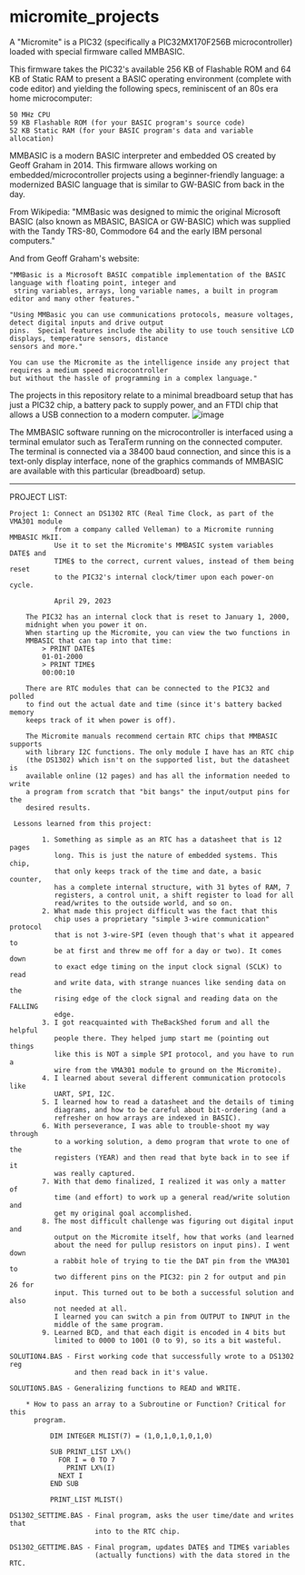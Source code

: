 # micromite_projects
A "Micromite" is a PIC32 (specifically a PIC32MX170F256B microcontroller) loaded with special firmware called MMBASIC. 

This firmware takes the PIC32's available 256 KB of Flashable ROM and 64 KB of Static RAM to present a BASIC operating environment (complete with code editor) and yielding the following specs, reminiscent of an 80s era home microcomputer:

    50 MHz CPU
    59 KB Flashable ROM (for your BASIC program's source code)
    52 KB Static RAM (for your BASIC program's data and variable allocation)

MMBASIC is a modern BASIC interpreter and embedded OS created by Geoff Graham in 2014. This firmware allows working on embedded/microcontroller projects using a beginner-friendly language: a modernized BASIC language that is similar to GW-BASIC from back in the day. 

From Wikipedia: "MMBasic was designed to mimic the original Microsoft BASIC (also known as MBASIC, BASICA or GW-BASIC) which was supplied with the Tandy TRS-80, Commodore 64 and the early IBM personal computers."  

And from Geoff Graham's website: 

    "MMBasic is a Microsoft BASIC compatible implementation of the BASIC language with floating point, integer and 
     string variables, arrays, long variable names, a built in program editor and many other features." 

    "Using MMBasic you can use communications protocols, measure voltages, detect digital inputs and drive output 
    pins.  Special features include the ability to use touch sensitive LCD displays, temperature sensors, distance 
    sensors and more."

    You can use the Micromite as the intelligence inside any project that requires a medium speed microcontroller 
    but without the hassle of programming in a complex language." 

The projects in this repository relate to a minimal breadboard setup that has just a PIC32 chip, a battery pack to supply power, and an FTDI chip that allows a USB connection to a modern computer. ![image](https://github.com/dvanaria/micromite_projects/assets/14303838/2ea1959f-071b-4436-a6c3-5d56a6057c80)

The MMBASIC software running on the microcontroller is interfaced using a terminal emulator such as TeraTerm running on the connected computer. The terminal is connected via a 38400 baud connection, and since this is a text-only display interface, none of the graphics commands of MMBASIC are available with this particular (breadboard) setup.

**********************   
PROJECT LIST:

    Project 1: Connect an DS1302 RTC (Real Time Clock, as part of the VMA301 module
               from a company called Velleman) to a Micromite running MMBASIC MkII.
               Use it to set the Micromite's MMBASIC system variables DATE$ and 
               TIME$ to the correct, current values, instead of them being reset
               to the PIC32's internal clock/timer upon each power-on cycle.

               April 29, 2023

        The PIC32 has an internal clock that is reset to January 1, 2000,
        midnight when you power it on. 
        When starting up the Micromite, you can view the two functions in 
        MMBASIC that can tap into that time:
            > PRINT DATE$
            01-01-2000
            > PRINT TIME$
            00:00:10

        There are RTC modules that can be connected to the PIC32 and polled
        to find out the actual date and time (since it's battery backed memory
        keeps track of it when power is off). 

        The Micromite manuals recommend certain RTC chips that MMBASIC supports
        with library I2C functions. The only module I have has an RTC chip
        (the DS1302) which isn't on the supported list, but the datasheet is
        available online (12 pages) and has all the information needed to write
        a program from scratch that "bit bangs" the input/output pins for the
        desired results.

     Lessons learned from this project:

            1. Something as simple as an RTC has a datasheet that is 12 pages
               long. This is just the nature of embedded systems. This chip,
               that only keeps track of the time and date, a basic counter,
               has a complete internal structure, with 31 bytes of RAM, 7 
               registers, a control unit, a shift register to load for all
               read/writes to the outside world, and so on. 
            2. What made this project difficult was the fact that this
               chip uses a proprietary "simple 3-wire communication" protocol
               that is not 3-wire-SPI (even though that's what it appeared to
               be at first and threw me off for a day or two). It comes down
               to exact edge timing on the input clock signal (SCLK) to read
               and write data, with strange nuances like sending data on the
               rising edge of the clock signal and reading data on the FALLING
               edge.
            3. I got reacquainted with TheBackShed forum and all the helpful
               people there. They helped jump start me (pointing out things 
               like this is NOT a simple SPI protocol, and you have to run a
               wire from the VMA301 module to ground on the Micromite).
            4. I learned about several different communication protocols like
               UART, SPI, I2C.
            5. I learned how to read a datasheet and the details of timing
               diagrams, and how to be careful about bit-ordering (and a 
               refresher on how arrays are indexed in BASIC).
            6. With perseverance, I was able to trouble-shoot my way through
               to a working solution, a demo program that wrote to one of the
               registers (YEAR) and then read that byte back in to see if it
               was really captured.
            7. With that demo finalized, I realized it was only a matter of
               time (and effort) to work up a general read/write solution and
               get my original goal accomplished. 
            8. The most difficult challenge was figuring out digital input and
               output on the Micromite itself, how that works (and learned 
               about the need for pullup resistors on input pins). I went down 
               a rabbit hole of trying to tie the DAT pin from the VMA301 to 
               two different pins on the PIC32: pin 2 for output and pin 26 for 
               input. This turned out to be both a successful solution and also 
               not needed at all.
               I learned you can switch a pin from OUTPUT to INPUT in the 
               middle of the same program.
            9. Learned BCD, and that each digit is encoded in 4 bits but 
               limited to 0000 to 1001 (0 to 9), so its a bit wasteful.

    SOLUTION4.BAS - First working code that successfully wrote to a DS1302 reg
                    and then read back in it's value.

    SOLUTION5.BAS - Generalizing functions to READ and WRITE.

        * How to pass an array to a Subroutine or Function? Critical for this
          program.

              DIM INTEGER MLIST(7) = (1,0,1,0,1,0,1,0)
 
              SUB PRINT_LIST LX%()
                FOR I = 0 TO 7
                  PRINT LX%(I)
                NEXT I
              END SUB

              PRINT_LIST MLIST()

    DS1302_SETTIME.BAS - Final program, asks the user time/date and writes that
                         into to the RTC chip.

    DS1302_GETTIME.BAS - Final program, updates DATE$ and TIME$ variables
                         (actually functions) with the data stored in the RTC.

